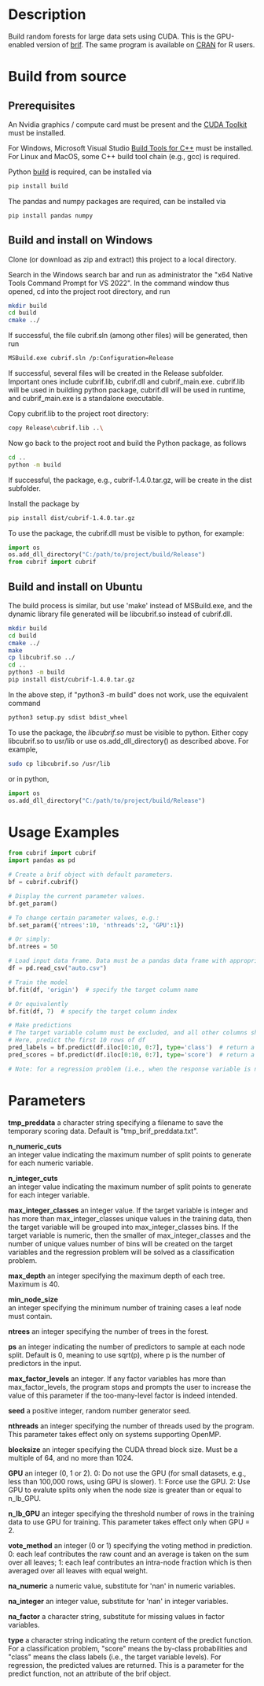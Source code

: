 # Description

Build random forests for large data sets using CUDA. 
This is the GPU-enabled version of [brif](URL 'https://pypi.org/project/brif/'). 
The same program is available on [CRAN](URL 'https://cran.r-project.org/web/packages/brif/index.html') for R users. 

# Build from source

## Prerequisites

An Nvidia graphics / compute card must be present and the [CUDA Toolkit](URL 'https://developer.nvidia.com/cuda-toolkit') must be installed. 

For Windows, Microsoft Visual Studio [Build Tools for C++](URL 'https://learn.microsoft.com/en-us/visualstudio/msbuild/msbuild?view=vs-2022') must be installed. For Linux and MacOS, some C++ build tool chain (e.g., gcc) is required.  

Python [build](URL 'https://pypa-build.readthedocs.io/en/stable/') is required, can be installed via

```bash
pip install build
```

The pandas and numpy packages are required, can be installed via

```bash
pip install pandas numpy
```

## Build and install on Windows

Clone (or download as zip and extract) this project to a local directory. 

Search in the Windows search bar and run as administrator the "x64 Native Tools Command Prompt for VS 2022". 
In the command window thus opened, cd into the project root directory, and run

```bash
mkdir build
cd build
cmake ../
```

If successful, the file cubrif.sln (among other files) will be generated, then run

```bash
MSBuild.exe cubrif.sln /p:Configuration=Release
```

If successful, several files will be created in the Release subfolder. Important ones include cubrif.lib, cubrif.dll and cubrif_main.exe. cubrif.lib will be used in building python package, cubrif.dll will be used in runtime, and cubrif_main.exe is a standalone executable.  

Copy cubrif.lib to the project root directory:

```bash
copy Release\cubrif.lib ..\
```

Now go back to the project root and build the Python package, as follows

```bash
cd ..
python -m build
```

If successful, the package, e.g., cubrif-1.4.0.tar.gz, will be create in the dist subfolder. 

Install the package by

```bash
pip install dist/cubrif-1.4.0.tar.gz
```

To use the package, the cubrif.dll must be visible to python, for example:

```python
import os
os.add_dll_directory("C:/path/to/project/build/Release")
from cubrif import cubrif
```

## Build and install on Ubuntu

The build process is similar, but use 'make' instead of MSBuild.exe, and the dynamic library file generated will be libcubrif.so instead of cubrif.dll.

```bash
mkdir build
cd build
cmake ../
make
cp libcubrif.so ../
cd ..
python3 -m build
pip install dist/cubrif-1.4.0.tar.gz
```

In the above step, if "python3 -m build" does not work, use the equivalent command 
```bash
python3 setup.py sdist bdist_wheel
```

To use the package, the *libcubrif.so* must be visible to python. Either copy libcubrif.so to usr/lib or use os.add_dll_directory() as described above. For example,

```bash
sudo cp libcubrif.so /usr/lib
```

or in python,

```python
import os
os.add_dll_directory("C:/path/to/project/build/Release")
```


# Usage Examples

```python
from cubrif import cubrif
import pandas as pd

# Create a brif object with default parameters.
bf = cubrif.cubrif()  

# Display the current parameter values. 
bf.get_param()  

# To change certain parameter values, e.g.:
bf.set_param({'ntrees':10, 'nthreads':2, 'GPU':1})  

# Or simply:
bf.ntrees = 50

# Load input data frame. Data must be a pandas data frame with appropriate headers.
df = pd.read_csv("auto.csv")

# Train the model
bf.fit(df, 'origin')  # specify the target column name

# Or equivalently
bf.fit(df, 7)  # specify the target column index

# Make predictions 
# The target variable column must be excluded, and all other columns should appear in the same order as in training
# Here, predict the first 10 rows of df
pred_labels = bf.predict(df.iloc[0:10, 0:7], type='class')  # return a list containing the predicted class labels
pred_scores = bf.predict(df.iloc[0:10, 0:7], type='score')  # return a data frame containing predicted probabilities by class

# Note: for a regression problem (i.e., when the response variable is numeric type), the predict function will always return a list containing the predicted values

```

# Parameters
**tmp_preddata**
a character string specifying a filename to save the temporary scoring data. Default is "tmp_brif_preddata.txt".

**n_numeric_cuts**	
an integer value indicating the maximum number of split points to generate for each numeric variable.

**n_integer_cuts**	
an integer value indicating the maximum number of split points to generate for each integer variable.

**max_integer_classes**
an integer value. If the target variable is integer and has more than max_integer_classes unique values in the training data, then the target variable will be grouped into max_integer_classes bins. If the target variable is numeric, then the smaller of max_integer_classes and the number of unique values number of bins will be created on the target variables and the regression problem will be solved as a classification problem.

**max_depth**
an integer specifying the maximum depth of each tree. Maximum is 40.

**min_node_size**	
an integer specifying the minimum number of training cases a leaf node must contain.

**ntrees**
an integer specifying the number of trees in the forest.

**ps**
an integer indicating the number of predictors to sample at each node split. Default is 0, meaning to use sqrt(p), where p is the number of predictors in the input.

**max_factor_levels**
an integer. If any factor variables has more than max_factor_levels, the program stops and prompts the user to increase the value of this parameter if the too-many-level factor is indeed intended.

**seed**
a positive integer, random number generator seed.

**nthreads**
an integer specifying the number of threads used by the program. This parameter takes effect only on systems supporting OpenMP.

**blocksize**
an integer specifying the CUDA thread block size. Must be a multiple of 64, and no more than 1024. 

**GPU**
an integer (0, 1 or 2). 0: Do not use the GPU (for small datasets, e.g., less than 100,000 rows, using GPU is slower). 1: Force use the GPU. 2: Use GPU to evalute splits only when the node size is greater than or equal to n_lb_GPU. 

**n_lb_GPU**
an integer specifying the threshold number of rows in the training data to use GPU for training. This parameter takes effect only when GPU = 2. 

**vote_method**
an integer (0 or 1) specifying the voting method in prediction. 0: each leaf contributes the raw count and an average is taken on the sum over all leaves; 1: each leaf contributes an intra-node fraction which is then averaged over all leaves with equal weight.

**na_numeric**
a numeric value, substitute for 'nan' in numeric variables.

**na_integer**
an integer value, substitute for 'nan' in integer variables.

**na_factor**
a character string, substitute for missing values in factor variables. 

**type**
a character string indicating the return content of the predict function. For a classification problem, "score" means the by-class probabilities and "class" means the class labels (i.e., the target variable levels). For regression, the predicted values are returned. This is a parameter for the predict function, not an attribute of the brif object. 

